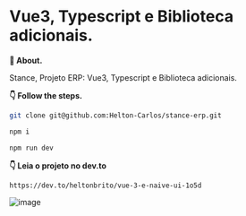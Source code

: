 # Vue3, Typescript e Biblioteca adicionais.

**💬 About.** 

Stance, Projeto ERP: Vue3, Typescript e Biblioteca adicionais.

**👇 Follow the steps.** 

```bash
git clone git@github.com:Helton-Carlos/stance-erp.git
```

```bash
npm i 
```

```bash
npm run dev
```

**👇 Leia o projeto no dev.to** 
```bash
https://dev.to/heltonbrito/vue-3-e-naive-ui-1o5d
```

![image](https://github.com/user-attachments/assets/7a058192-b906-42c7-9a45-e8b03fa16c23)


